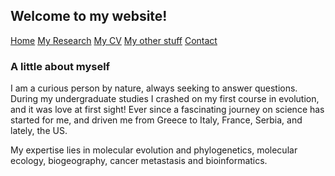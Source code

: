 ## Welcome to my website!

[Home](./)  [My Research](./myresearch.md)   [My CV](./cv.md)   [My other stuff](./myotherstuff.md)   [Contact](./contact.md) 


### A little about myself

I am a curious person by nature, always seeking to answer questions. During my undergraduate studies I crashed on my first course in evolution, and it was love at first sight! Ever since a fascinating journey on science has started for me, and driven me from Greece to Italy, France, Serbia, and lately, the US. 



My expertise lies in molecular evolution and phylogenetics, molecular ecology, biogeography, cancer metastasis and bioinformatics.





